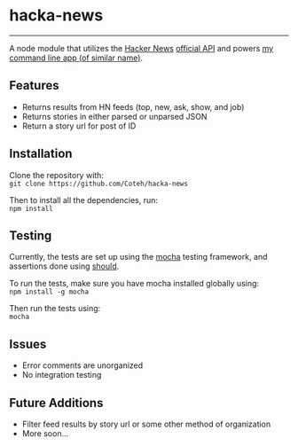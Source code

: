 # hacka-news
-----------------
A node module that utilizes the [Hacker News](https://news.ycombinator.com/) [official API](https://github.com/HackerNews/API) and powers [my command line app (of similar name)](https://github.com/Coteh/hacka-news-cli).

## Features
- Returns results from HN feeds (top, new, ask, show, and job)
- Returns stories in either parsed or unparsed JSON
- Return a story url for post of ID

## Installation
Clone the repository with:  
`git clone https://github.com/Coteh/hacka-news`

Then to install all the dependencies, run:  
`npm install`

## Testing
Currently, the tests are set up using the [mocha](http://mochajs.org/) testing framework, and assertions done using [should](https://www.npmjs.com/package/should).

To run the tests, make sure you have mocha installed globally using:  
`npm install -g mocha`

Then run the tests using:  
`mocha`

## Issues
- Error comments are unorganized
- No integration testing

## Future Additions
- Filter feed results by story url or some other method of organization
- More soon...
